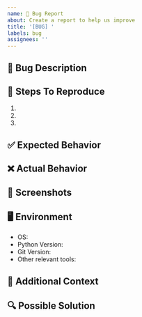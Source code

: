 ```yaml
---
name: 🐛 Bug Report
about: Create a report to help us improve
title: '[BUG] '
labels: bug
assignees: ''
---
```


## 🐛 Bug Description
<!-- A clear and concise description of what the bug is -->

## 🔄 Steps To Reproduce
1. 
2. 
3. 

## ✅ Expected Behavior
<!-- What you expected to happen -->

## ❌ Actual Behavior
<!-- What actually happened -->

## 📸 Screenshots
<!-- If applicable, add screenshots to help explain your problem -->

## 🖥️ Environment
- OS: 
- Python Version:
- Git Version:
- Other relevant tools:

## 📝 Additional Context
<!-- Add any other context about the problem here -->

## 🔍 Possible Solution
<!-- If you have suggestions on how to fix the bug -->
